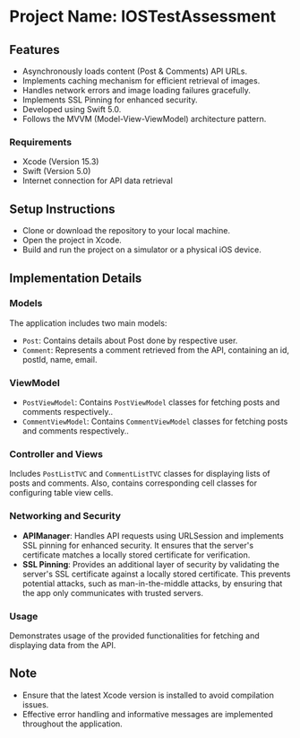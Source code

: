 # Project Name: IOSTestAssessment

## Features
- Asynchronously loads content (Post & Comments) API URLs.
- Implements caching mechanism for efficient retrieval of images.
- Handles network errors and image loading failures gracefully.
- Implements SSL Pinning for enhanced security.
- Developed using Swift 5.0.
- Follows the MVVM (Model-View-ViewModel) architecture pattern.

### Requirements
- Xcode (Version 15.3)
- Swift (Version 5.0)
- Internet connection for API data retrieval

## Setup Instructions
- Clone or download the repository to your local machine.
- Open the project in Xcode.
- Build and run the project on a simulator or a physical iOS device.


## Implementation Details
### Models
The application includes two main models:
- `Post`: Contains details about Post done by respective user.
- `Comment`: Represents a comment retrieved from the API, containing an id, postId, name, email.

### ViewModel

- `PostViewModel`: Contains `PostViewModel` classes for fetching posts and comments respectively..
- `CommentViewModel`: Contains `CommentViewModel` classes for fetching posts and comments respectively..

### Controller and Views

Includes `PostListTVC` and `CommentListTVC` classes for displaying lists of posts and comments. Also, contains corresponding cell classes for configuring table view cells.

### Networking and Security

- **APIManager**: Handles API requests using URLSession and implements SSL pinning for enhanced security. It ensures that the server's certificate matches a locally stored certificate for verification.
- **SSL Pinning**: Provides an additional layer of security by validating the server's SSL certificate against a locally stored certificate. This prevents potential attacks, such as man-in-the-middle attacks, by ensuring that the app only communicates with trusted servers.

### Usage
Demonstrates usage of the provided functionalities for fetching and displaying data from the API.

## Note
- Ensure that the latest Xcode version is installed to avoid compilation issues.
- Effective error handling and informative messages are implemented throughout the application.
